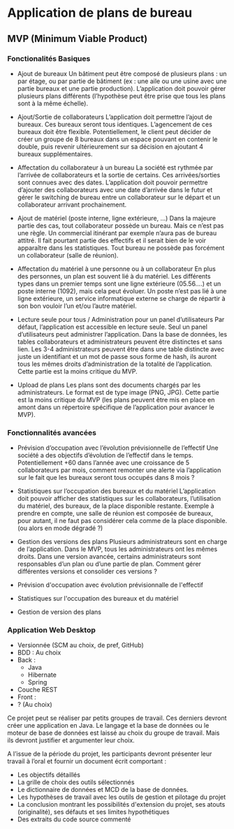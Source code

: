 # Application de plans de bureau

## MVP (Minimum Viable Product)

### Fonctionalités Basiques

* Ajout de bureaux
	Un bâtiment peut être composé de plusieurs plans : un par étage, ou par 
	partie de bâtiment (ex : une aile ou une usine avec une partie bureaux et une 
	partie production). L’application doit pouvoir gérer plusieurs plans différents 
	(l’hypothèse peut être prise que tous les plans sont à la même échelle). 
	
* Ajout/Sortie de collaborateurs
	L’application doit permettre l’ajout de bureaux. Ces bureaux seront tous 
	identiques. L’agencement de ces bureaux doit être flexible. Potentiellement, 
	le client peut décider de créer un groupe de 8 bureaux dans un espace 
	pouvant en contenir le double, puis revenir ultérieurement sur sa décision en 
	ajoutant 4 bureaux supplémentaires. 
 
* Affectation du collaborateur à un bureau
	La société est rythmée par l’arrivée de collaborateurs et la sortie de certains. 
	Ces arrivées/sorties sont connues avec des dates. L’application doit pouvoir 
	permettre d’ajouter des collaborateurs avec une date d’arrivée dans le futur 
	et gérer le switching de bureau entre un collaborateur sur le départ et un 
	collaborateur arrivant prochainement. 

* Ajout de matériel (poste interne, ligne extérieure, …)
	Dans la majeure partie des cas, tout collaborateur possède un bureau. Mais 
	ce n’est pas une règle. Un commercial itinérant par exemple n’aura pas de 
	bureau attitré. Il fait pourtant partie des effectifs et il serait bien de le voir
	apparaître dans les statistiques. Tout bureau ne possède pas forcément un 
	collaborateur (salle de réunion). 

* Affectation du matériel à une personne ou à un collaborateur
	En plus des personnes, un plan est souvent lié à du matériel. Les différents 
	types dans un premier temps sont une ligne extérieure (05.56….) et un poste 
	interne (1092), mais cela peut évoluer. Un poste n’est pas lié à une ligne 
	extérieure, un service informatique externe se charge de répartir à son bon 
	vouloir l’un et/ou l’autre matériel. 
 
* Lecture seule pour tous / Administration pour un panel d’utilisateurs
	Par défaut, l’application est accessible en lecture seule. Seul un panel 
	d’utilisateurs peut administrer l’application. 
	Dans la base de données, les tables collaborateurs et administrateurs 
	peuvent être distinctes et sans lien. Les 3-4 administrateurs peuvent être 
	dans une table distincte avec juste un identifiant et un mot de passe sous 
	forme de hash, ils auront tous les mêmes droits d’administration de la totalité 
	de l’application. Cette partie est la moins critique du MVP. 

* Upload de plans
	Les plans sont des documents chargés par les administrateurs. Le format est 
	de type image (PNG, JPG). Cette partie est la moins critique du MVP (les plans 
	peuvent être mis en place en amont dans un répertoire spécifique de 
	l’application pour avancer le MVP). 


### Fonctionnalités avancées

 
* Prévision d’occupation avec l’évolution prévisionnelle de l’effectif 
    Une société a des objectifs d’évolution de l’effectif dans le temps. 
    Potentiellement +60 dans l’année avec une croissance de 5 collaborateurs
    par mois, comment remonter une alerte via l’application sur le fait que les 
    bureaux seront tous occupés dans 8 mois ? 
 
* Statistiques sur l’occupation des bureaux et du matériel 
	L’application doit pouvoir afficher des statistiques sur les collaborateurs, 
	l’utilisation du matériel, des bureaux, de la place disponible restante. 
	Exemple à prendre en compte, une salle de réunion est composée de 
	bureaux, pour autant, il ne faut pas considérer cela comme de la place 
	disponible. (ou alors en mode dégradé ?) 
 
* Gestion des versions des plans 
	Plusieurs administrateurs sont en charge de l’application. Dans le MVP, tous 
	les administrateurs ont les mêmes droits. Dans une version avancée, certains 
	administrateurs sont responsables d’un plan ou d’une partie de plan. 
	Comment gérer différentes versions et consolider ces versions ? 
 

* Prévision d'occupation avec évolution prévisionnalle de l'effectif

* Statistiques sur l'occupation des bureaux et du matériel
* Gestion de version des plans

### Application Web Desktop

* Versionnée (SCM au choix, de pref, GitHub)
* BDD : Au choix
* Back :
  * Java
  * Hibernate
  * Spring
* Couche REST
* Front :
* ? (Au choix)

Ce projet peut se réaliser par petits groupes de travail. Ces derniers devront créer une application en Java. Le langage et la base de données ou le moteur de base de données est laissé au choix du groupe de travail. Mais ils devront justifier et argumenter leur choix.

A l’issue de la période du projet, les participants devront présenter leur travail à l’oral et fournir un document écrit comportant :

* Les objectifs détaillés
* La grille de choix des outils sélectionnés
* Le dictionnaire de données et MCD de la base de données.
* Les hypothèses de travail avec les outils de gestion et pilotage du projet
* La conclusion montrant les possibilités d'extension du projet, ses atouts (originalité), ses défauts et ses limites hypothétiques
* Des extraits du code source commenté


